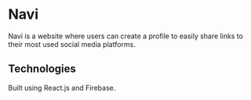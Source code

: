 # Navi

Navi is a website where users can create a profile to easily share links to their most used social media platforms.

## Technologies

Built using React.js and Firebase.